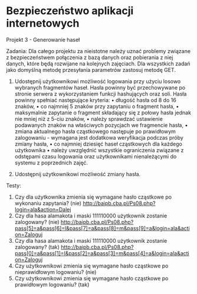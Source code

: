 # Bezpieczeństwo aplikacji internetowych
Projekt 3 - Generowanie haseł

Zadania:
Dla całego projektu za nieistotne należy uznać problemy związane z bezpieczeństwem połączenia
z bazą danych oraz pobierania z niej danych, które będą rozwijane na kolejnych zajęciach.
Dla wszystkich zadań jako domyślną metodę przesyłania parametrów zastosuj metodę GET.

1. Udostępnij użytkownikowi możliwość logowania przy użyciu losowo wybranych fragmentów
haseł. Hasła powinny być przechowywane po stronie serwera z wykorzystaniem funkcji
hashujących oraz soli. Hasła powinny spełniać następujące kryteria:
	• długość hasła od 8 do 16 znaków,
	• co najmniej 5 znaków przy zapytaniu o fragment hasła,
	• maksymalnie zapytanie o fragment składający się z połowy hasła
		jednak nie mniej niż z 5-ciu znaków,
	• należy sprawdzać ustawienie podawanych znaków na właściwych pozycjach
		we fragmencie hasła,
	• zmiana aktualnego hasła cząstkowego następuje po prawidłowym zalogowaniu
		- wymagana jest dodatkowa weryfikacja podczas próby zmiany hasła,
	• co najmniej dziesięć haseł cząstkowych dla każdego użytkownika
	• należy uwzględnić wszystkie ograniczenia związane z odstępami czasu
		logowania oraz użytkownikami nienależącymi do systemu z poprzednich zajęć.

2. Udostępnij użytkownikowi możliwość zmiany hasła.

Testy:
1. Czy dla użytkownika zmienia się wymagane hasło cząstkowe po
	wykonaniu zapytania? (nie)
	http://baipb.cba.pl/Ps08.php?login=ala&action=Dalej
2. Czy dla hasa alamakota i maski 111110000 użytkownik zostanie zalogowany? (nie)
	http://baipb.cba.pl/Ps08.php?pass[5]=a&pass[6]=l&pass[7]=a&pass[8]=m&pass[9]=a&login=ala&action=Zaloguj
3. Czy dla hasa alamakota i maski 111110000 użytkownik zostanie zalogowany? (tak)
	http://baipb.cba.pl/Ps08.php?pass[0]=a&pass[1]=l&pass[2]=a&pass[3]=m&pass[4]=a&login=ala&action=Zaloguj
4. Czy użytkownikowi zmienia się wymagane hasło cząstkowe po nieprawidłowym logowaniu? (nie)
5. Czy użytkownikowi zmienia się wymagane hasło cząstkowe po prawidłowym logowaniu? (tak)

